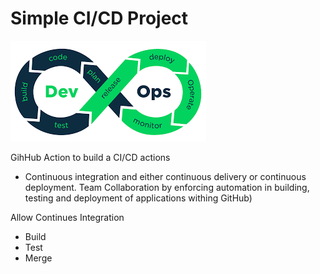 # Simple CI/CD Project


![devOps](devOps.png)




GihHub Action to build a CI/CD actions
* Continuous integration and either continuous delivery or continuous deployment. Team Collaboration by enforcing automation in building, testing and deployment of applications withing GitHub)



Allow Continues Integration 

* Build 
* Test
* Merge

